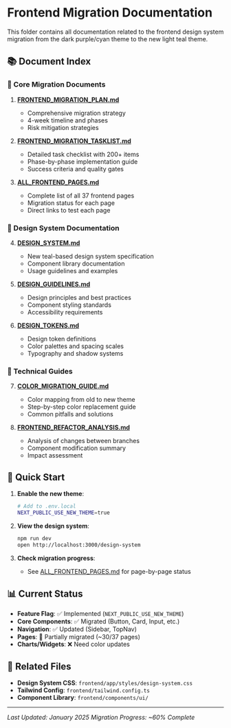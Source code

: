 # Frontend Migration Documentation

This folder contains all documentation related to the frontend design system migration from the dark purple/cyan theme to the new light teal theme.

## 📚 Document Index

### 🎯 Core Migration Documents

1. **[FRONTEND_MIGRATION_PLAN.md](./FRONTEND_MIGRATION_PLAN.md)**
   - Comprehensive migration strategy
   - 4-week timeline and phases
   - Risk mitigation strategies

2. **[FRONTEND_MIGRATION_TASKLIST.md](./FRONTEND_MIGRATION_TASKLIST.md)**
   - Detailed task checklist with 200+ items
   - Phase-by-phase implementation guide
   - Success criteria and quality gates

3. **[ALL_FRONTEND_PAGES.md](./ALL_FRONTEND_PAGES.md)**
   - Complete list of all 37 frontend pages
   - Migration status for each page
   - Direct links to test each page

### 🎨 Design System Documentation

4. **[DESIGN_SYSTEM.md](./DESIGN_SYSTEM.md)**
   - New teal-based design system specification
   - Component library documentation
   - Usage guidelines and examples

5. **[DESIGN_GUIDELINES.md](./DESIGN_GUIDELINES.md)**
   - Design principles and best practices
   - Component styling standards
   - Accessibility requirements

6. **[DESIGN_TOKENS.md](./DESIGN_TOKENS.md)**
   - Design token definitions
   - Color palettes and spacing scales
   - Typography and shadow systems

### 🔧 Technical Guides

7. **[COLOR_MIGRATION_GUIDE.md](./COLOR_MIGRATION_GUIDE.md)**
   - Color mapping from old to new theme
   - Step-by-step color replacement guide
   - Common pitfalls and solutions

8. **[FRONTEND_REFACTOR_ANALYSIS.md](./FRONTEND_REFACTOR_ANALYSIS.md)**
   - Analysis of changes between branches
   - Component modification summary
   - Impact assessment

## 🚀 Quick Start

1. **Enable the new theme**:

   ```bash
   # Add to .env.local
   NEXT_PUBLIC_USE_NEW_THEME=true
   ```

2. **View the design system**:

   ```bash
   npm run dev
   open http://localhost:3000/design-system
   ```

3. **Check migration progress**:
   - See [ALL_FRONTEND_PAGES.md](./ALL_FRONTEND_PAGES.md) for page-by-page status

## 📊 Current Status

- **Feature Flag**: ✅ Implemented (`NEXT_PUBLIC_USE_NEW_THEME`)
- **Core Components**: ✅ Migrated (Button, Card, Input, etc.)
- **Navigation**: ✅ Updated (Sidebar, TopNav)
- **Pages**: 🔄 Partially migrated (~30/37 pages)
- **Charts/Widgets**: ❌ Need color updates

## 🔗 Related Files

- **Design System CSS**: `frontend/app/styles/design-system.css`
- **Tailwind Config**: `frontend/tailwind.config.ts`
- **Component Library**: `frontend/components/ui/`

---

_Last Updated: January 2025_
_Migration Progress: ~60% Complete_
